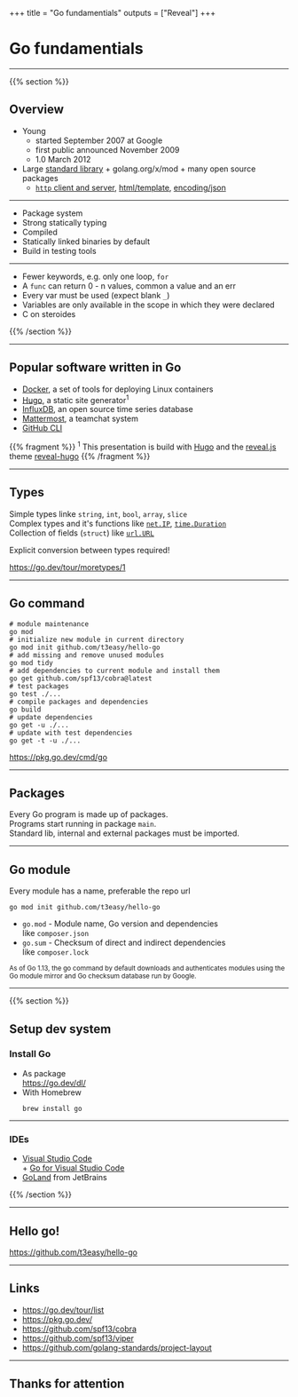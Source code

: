 +++
title = "Go fundamentials"
outputs = ["Reveal"]
+++

# Go fundamentials

---

{{% section %}}

## Overview

* Young
  * started September 2007 at Google
  * first public announced November 2009
  * 1.0 March 2012
* Large [standard library](https://pkg.go.dev/std) + golang.org/x/mod + many open source packages
  * [`http` client and server](https://pkg.go.dev/net/http@go1.18.1), [html/template](https://pkg.go.dev/html/template@go1.18.1), [encoding/json](https://pkg.go.dev/encoding/json@go1.18.1)

---

* Package system
* Strong statically typing
* Compiled
* Statically linked binaries by default
* Build in testing tools

---

* Fewer keywords, e.g. only one loop, `for`
* A `func` can return 0 - n values, common a value and an err
* Every var must be used (expect blank `_`)
* Variables are only available in the scope in which they were declared
* C on steroides

{{% /section %}}

---

## Popular software written in Go

* [Docker](https://www.docker.com/), a set of tools for deploying Linux containers
* [Hugo](https://gohugo.io/), a static site generator<sup>1</sup>
* [InfluxDB](https://www.influxdata.com/), an open source time series database
* [Mattermost](https://mattermost.com/), a teamchat system
* [GitHub CLI](https://cli.github.com/)

{{% fragment %}}
<sup>1</sup> This presentation is build with [Hugo](https://gohugo.io/) and the [reveal.js](https://revealjs.com/) theme [reveal-hugo](https://github.com/dzello/reveal-hugo)
{{% /fragment %}}

---

## Types

Simple types linke `string`, `int`, `bool`, `array`, `slice`  
Complex types and it's functions like [`net.IP`](https://cs.opensource.google/go/go/+/refs/tags/go1.18.1:src/net/ip.go;l=35), [`time.Duration`](https://cs.opensource.google/go/go/+/refs/tags/go1.18.1:src/time/time.go;l=589)  
Collection of fields (`struct`) like [`url.URL`](https://cs.opensource.google/go/go/+/refs/tags/go1.18.1:src/net/url/url.go;l=358-369)

Explicit conversion between types required!  

https://go.dev/tour/moretypes/1

---

## Go command

```shell
# module maintenance
go mod
# initialize new module in current directory
go mod init github.com/t3easy/hello-go
# add missing and remove unused modules
go mod tidy
# add dependencies to current module and install them
go get github.com/spf13/cobra@latest
# test packages
go test ./...
# compile packages and dependencies
go build
# update dependencies
go get -u ./...
# update with test dependencies
go get -t -u ./...
```

https://pkg.go.dev/cmd/go

---

## Packages

Every Go program is made up of packages.  
Programs start running in package `main`.  
Standard lib, internal and external packages must be imported.

---

## Go module

Every module has a name, preferable the repo url

```shell
go mod init github.com/t3easy/hello-go
```

* `go.mod` - Module name, Go version and dependencies  
  like `composer.json`  
* `go.sum` - Checksum of direct and indirect dependencies  
  like `composer.lock`  

<small>
As of Go 1.13, the go command by default downloads and authenticates modules
using the Go module mirror and Go checksum database run by Google. 
</small>

---

{{% section %}}

## Setup dev system

### Install Go  
*  As package  
   https://go.dev/dl/
*  With Homebrew
   ```shell
   brew install go
   ```

---

### IDEs
*  [Visual Studio Code](https://code.visualstudio.com/)  
   \+ [Go for Visual Studio Code](https://marketplace.visualstudio.com/items?itemName=golang.Go)
*  [GoLand](https://www.jetbrains.com/go/) from JetBrains

{{% /section %}}

---

## Hello go!

https://github.com/t3easy/hello-go

---

## Links

* https://go.dev/tour/list
* https://pkg.go.dev/
* https://github.com/spf13/cobra
* https://github.com/spf13/viper
* https://github.com/golang-standards/project-layout

---

## Thanks for attention
